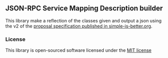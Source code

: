 ## JSON-RPC Service Mapping Description builder

This library make a reflection of the classes given and output a json using the v2 of the [proposal specification published in simple-is-better.org](http://www.simple-is-better.org/json-rpc/jsonrpc20-smd.html).

### License

This library is open-sourced software licensed under the [MIT license](http://opensource.org/licenses/MIT)
